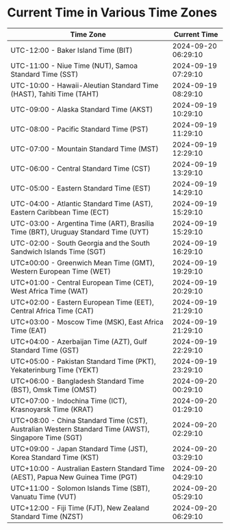 # Current Time in Various Time Zones

| Time Zone | Current Time |
|-----------|--------------|
| UTC-12:00 - Baker Island Time (BIT) | 2024-09-20 06:29:10 |
| UTC-11:00 - Niue Time (NUT), Samoa Standard Time (SST) | 2024-09-19 07:29:10 |
| UTC-10:00 - Hawaii-Aleutian Standard Time (HAST), Tahiti Time (TAHT) | 2024-09-19 08:29:10 |
| UTC-09:00 - Alaska Standard Time (AKST) | 2024-09-19 10:29:10 |
| UTC-08:00 - Pacific Standard Time (PST) | 2024-09-19 11:29:10 |
| UTC-07:00 - Mountain Standard Time (MST) | 2024-09-19 12:29:10 |
| UTC-06:00 - Central Standard Time (CST) | 2024-09-19 13:29:10 |
| UTC-05:00 - Eastern Standard Time (EST) | 2024-09-19 14:29:10 |
| UTC-04:00 - Atlantic Standard Time (AST), Eastern Caribbean Time (ECT) | 2024-09-19 15:29:10 |
| UTC-03:00 - Argentina Time (ART), Brasília Time (BRT), Uruguay Standard Time (UYT) | 2024-09-19 15:29:10 |
| UTC-02:00 - South Georgia and the South Sandwich Islands Time (SGT) | 2024-09-19 16:29:10 |
| UTC±00:00 - Greenwich Mean Time (GMT), Western European Time (WET) | 2024-09-19 19:29:10 |
| UTC+01:00 - Central European Time (CET), West Africa Time (WAT) | 2024-09-19 20:29:10 |
| UTC+02:00 - Eastern European Time (EET), Central Africa Time (CAT) | 2024-09-19 21:29:10 |
| UTC+03:00 - Moscow Time (MSK), East Africa Time (EAT) | 2024-09-19 21:29:10 |
| UTC+04:00 - Azerbaijan Time (AZT), Gulf Standard Time (GST) | 2024-09-19 22:29:10 |
| UTC+05:00 - Pakistan Standard Time (PKT), Yekaterinburg Time (YEKT) | 2024-09-19 23:29:10 |
| UTC+06:00 - Bangladesh Standard Time (BST), Omsk Time (OMST) | 2024-09-20 00:29:10 |
| UTC+07:00 - Indochina Time (ICT), Krasnoyarsk Time (KRAT) | 2024-09-20 01:29:10 |
| UTC+08:00 - China Standard Time (CST), Australian Western Standard Time (AWST), Singapore Time (SGT) | 2024-09-20 02:29:10 |
| UTC+09:00 - Japan Standard Time (JST), Korea Standard Time (KST) | 2024-09-20 03:29:10 |
| UTC+10:00 - Australian Eastern Standard Time (AEST), Papua New Guinea Time (PGT) | 2024-09-20 04:29:10 |
| UTC+11:00 - Solomon Islands Time (SBT), Vanuatu Time (VUT) | 2024-09-20 05:29:10 |
| UTC+12:00 - Fiji Time (FJT), New Zealand Standard Time (NZST) | 2024-09-20 06:29:10 |
